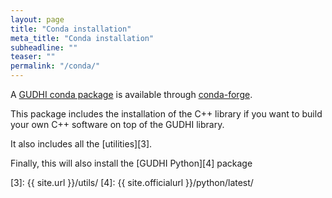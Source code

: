 ```yaml
---
layout: page
title: "Conda installation"
meta_title: "Conda installation"
subheadline: ""
teaser: ""
permalink: "/conda/"
---
```


A [GUDHI conda package][1] is available through [conda-forge][2].

This package includes the installation of the C++ library if you want to build your own C++ software on top of the GUDHI library.

It also includes all the [utilities][3].

Finally, this will also install the [GUDHI Python][4] package

 [1]: https://anaconda.org/conda-forge/gudhi
 [2]: https://conda-forge.org/
 [3]: {{ site.url }}/utils/
 [4]: {{ site.officialurl }}/python/latest/

